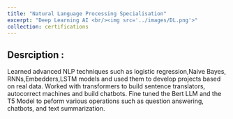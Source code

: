 ```yaml
---
title: "Natural Language Processing Specialisation"
excerpt: "Deep Learning AI <br/><img src='../images/DL.png'>"
collection: certifications
---
```


## Desrciption :

Learned advanced NLP techniques such as logistic regression,Naive Bayes, RNNs,Embedders,LSTM models and used them to develop projects based on real data. 
Worked with transformers to build sentence translators, autocorrect machines and build chatbots. 
Fine tuned the Bert LLM and the T5 Model to peform various operations such as question answering, chatbots, and text summarization.